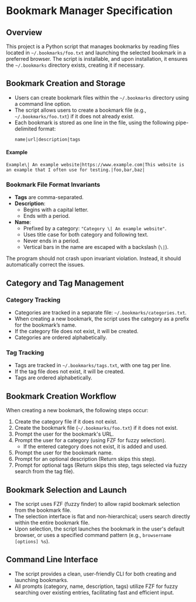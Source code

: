 # Bookmark Manager Specification

## Overview

This project is a Python script that manages bookmarks by reading files located in `~/.bookmarks/foo.txt` and launching the selected bookmark in a preferred browser. The script is installable, and upon installation, it ensures the `~/.bookmarks` directory exists, creating it if necessary.

## Bookmark Creation and Storage

- Users can create bookmark files within the `~/.bookmarks` directory using a command line option.
- The script allows users to create a bookmark file (e.g., `~/.bookmarks/foo.txt`) if it does not already exist.
- Each bookmark is stored as one line in the file, using the following pipe-delimited format:  
  ```
  name|url|description|tags
  ```

#### Example

```
Example\| An example website|https://www.example.com|This website is an example that I often use for testing.|foo,bar,baz|
```

### Bookmark File Format Invariants

- **Tags** are comma-separated.
- **Description**:
  - Begins with a capital letter.
  - Ends with a period.
- **Name**:
  - Prefixed by a category: `"Category \| An example website"`.
  - Uses title case for both category and following text.
  - Never ends in a period.
  - Vertical bars in the name are escaped with a backslash (`\|`).

The program should not crash upon invariant violation. Instead, it should automatically correct the issues.

## Category and Tag Management

### Category Tracking

- Categories are tracked in a separate file: `~/.bookmarks/categories.txt`.
- When creating a new bookmark, the script uses the category as a prefix for the bookmark’s name.
- If the category file does not exist, it will be created.
- Categories are ordered alphabetically.

### Tag Tracking

- Tags are tracked in `~/.bookmarks/tags.txt`, with one tag per line.
- If the tag file does not exist, it will be created.
- Tags are ordered alphabetically.

## Bookmark Creation Workflow

When creating a new bookmark, the following steps occur:

1. Create the category file if it does not exist.
2. Create the bookmark file (`~/.bookmarks/foo.txt`) if it does not exist.
3. Prompt the user for the bookmark's URL.
4. Prompt the user for a category (using FZF for fuzzy selection).
   - If the entered category does not exist, it is added and used.
5. Prompt the user for the bookmark name.
6. Prompt for an optional description (Return skips this step).
7. Prompt for optional tags (Return skips this step, tags selected via fuzzy search from the tag file).

## Bookmark Selection and Launch

- The script uses FZF (fuzzy finder) to allow rapid bookmark selection from the bookmark file.
- The selection interface is flat and non-hierarchical; users search directly within the entire bookmark file.
- Upon selection, the script launches the bookmark in the user's default browser, or uses a specified command pattern (e.g., `browsername [options] %s`).

## Command Line Interface

- The script provides a clean, user-friendly CLI for both creating and launching bookmarks.
- All prompts (category, name, description, tags) utilize FZF for fuzzy searching over existing entries, facilitating fast and efficient input.

